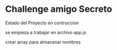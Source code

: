 <h1>Challenge amigo Secreto</h1>
Estado del Proyecto en contruccion

se empieza a trabajar en archivo app.js 

crear array para almacenar nombres

